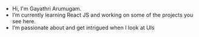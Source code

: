 
- Hi, I'm Gayathri Arumugam.
- I’m currently learning React JS and working on some of the projects you see here.
- I’m passionate about and get intrigued when I look at UIs
